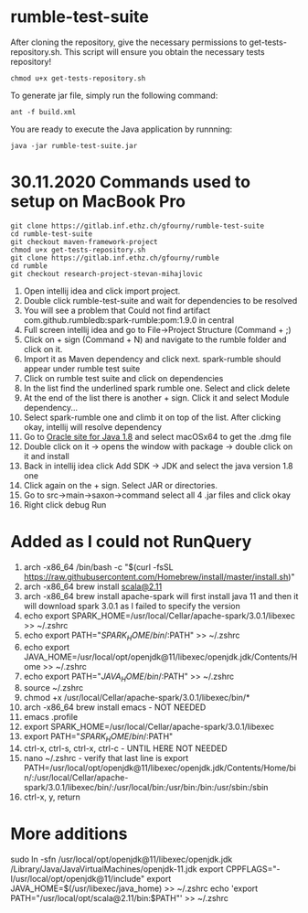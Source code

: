 # rumble-test-suite

After cloning the repository, give the necessary permissions to get-tests-repository.sh. This script will ensure you obtain the necessary tests repository!
```
chmod u+x get-tests-repository.sh 
```

To generate jar file, simply run the following command:
```
ant -f build.xml 
```

You are ready to execute the Java application by runnning:
```
java -jar rumble-test-suite.jar 
```



# 30.11.2020 Commands used to setup on MacBook Pro
```
git clone https://gitlab.inf.ethz.ch/gfourny/rumble-test-suite
cd rumble-test-suite
git checkout maven-framework-project
chmod u+x get-tests-repository.sh
git clone https://gitlab.inf.ethz.ch/gfourny/rumble
cd rumble
git checkout research-project-stevan-mihajlovic
```

1. Open intellij idea and click import project.
2. Double click rumble-test-suite and wait for dependencies to be resolved
3. You will see a problem that Could not find artifact com.github.rumbledb:spark-rumble:pom:1.9.0 in central
4. Full screen intellij idea and go to File->Project Structure (Command + ;)
5. Click on + sign (Command + N) and navigate to the rumble folder and click on it. 
6. Import it as Maven dependency and click next. spark-rumble should appear under rumble test suite
7. Click on rumble test suite and click on dependencies
8. In the list find the underlined spark rumble one. Select and click delete
9. At the end of the list there is another + sign. Click it and select Module dependency...
10. Select spark-rumble one and climb it on top of the list. After clicking okay, intellij will resolve dependency
11. Go to [Oracle site for Java 1.8](https://www.oracle.com/java/technologies/javase/javase-jdk8-downloads.html) and select macOSx64 to get the .dmg file
12. Double click on it -> opens the window with package -> double click on it and install
13. Back in intellij idea click Add SDK -> JDK and select the java version 1.8 one
14. Click again on the + sign. Select JAR or directories.
15. Go to src->main->saxon->command select all 4 .jar files and click okay
16. Right click debug Run  

# Added as I could not RunQuery
1. arch -x86_64 /bin/bash -c "$(curl -fsSL https://raw.githubusercontent.com/Homebrew/install/master/install.sh)"
2. arch -x86_64 brew install scala@2.11
3. arch -x86_64 brew install apache-spark will first install java 11 and then it will download spark 3.0.1 as I failed to specify the version
4. echo export SPARK_HOME=/usr/local/Cellar/apache-spark/3.0.1/libexec >> ~/.zshrc
5. echo export PATH="$SPARK_HOME/bin/:$PATH" >> ~/.zshrc
6. echo export JAVA_HOME=/usr/local/opt/openjdk@11/libexec/openjdk.jdk/Contents/Home >> ~/.zshrc
7. echo export PATH="$JAVA_HOME/bin/:$PATH" >> ~/.zshrc
8. source ~/.zshrc 
9. chmod +x /usr/local/Cellar/apache-spark/3.0.1/libexec/bin/*
10. arch -x86_64 brew install emacs  - NOT NEEDED
11. emacs .profile
12. export SPARK_HOME=/usr/local/Cellar/apache-spark/3.0.1/libexec
13. export PATH="$SPARK_HOME/bin/:$PATH"
14. ctrl-x, ctrl-s, ctrl-x, ctrl-c - UNTIL HERE NOT NEEDED
15. nano ~/.zshrc - verify that last line is export PATH=/usr/local/opt/openjdk@11/libexec/openjdk.jdk/Contents/Home/bin/:/usr/local/Cellar/apache-spark/3.0.1/libexec/bin/:/usr/local/bin:/usr/bin:/bin:/usr/sbin:/sbin
16. ctrl-x, y, return

# More additions
sudo ln -sfn /usr/local/opt/openjdk@11/libexec/openjdk.jdk /Library/Java/JavaVirtualMachines/openjdk-11.jdk
export CPPFLAGS="-I/usr/local/opt/openjdk@11/include"
export JAVA_HOME=$(/usr/libexec/java_home) >> ~/.zshrc
echo 'export PATH="/usr/local/opt/scala@2.11/bin:$PATH"' >> ~/.zshrc 
